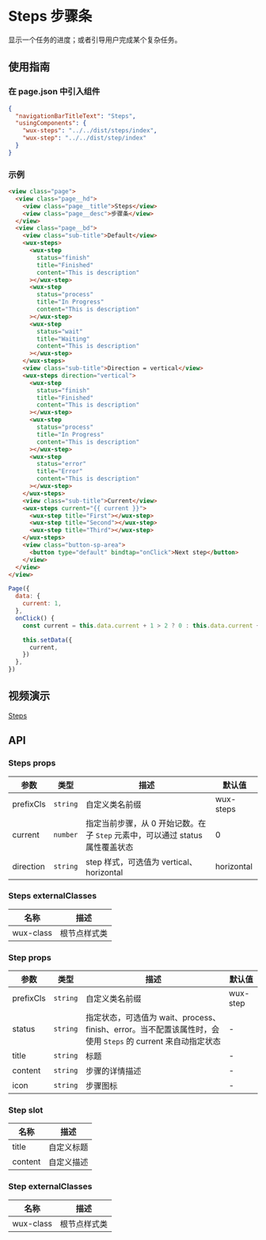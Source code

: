 # Steps 步骤条

显示一个任务的进度；或者引导用户完成某个复杂任务。

## 使用指南

### 在 page.json 中引入组件

```json
{
  "navigationBarTitleText": "Steps",
  "usingComponents": {
    "wux-steps": "../../dist/steps/index",
    "wux-step": "../../dist/step/index"
  }
}
```

### 示例

```html
<view class="page">
  <view class="page__hd">
    <view class="page__title">Steps</view>
    <view class="page__desc">步骤条</view>
  </view>
  <view class="page__bd">
    <view class="sub-title">Default</view>
    <wux-steps>
      <wux-step
        status="finish"
        title="Finished"
        content="This is description"
      ></wux-step>
      <wux-step
        status="process"
        title="In Progress"
        content="This is description"
      ></wux-step>
      <wux-step
        status="wait"
        title="Waiting"
        content="This is description"
      ></wux-step>
    </wux-steps>
    <view class="sub-title">Direction = vertical</view>
    <wux-steps direction="vertical">
      <wux-step
        status="finish"
        title="Finished"
        content="This is description"
      ></wux-step>
      <wux-step
        status="process"
        title="In Progress"
        content="This is description"
      ></wux-step>
      <wux-step
        status="error"
        title="Error"
        content="This is description"
      ></wux-step>
    </wux-steps>
    <view class="sub-title">Current</view>
    <wux-steps current="{{ current }}">
      <wux-step title="First"></wux-step>
      <wux-step title="Second"></wux-step>
      <wux-step title="Third"></wux-step>
    </wux-steps>
    <view class="button-sp-area">
      <button type="default" bindtap="onClick">Next step</button>
    </view>
  </view>
</view>
```

```js
Page({
  data: {
    current: 1,
  },
  onClick() {
    const current = this.data.current + 1 > 2 ? 0 : this.data.current + 1

    this.setData({
      current,
    })
  },
})
```

## 视频演示

[Steps](./_media/steps.mp4 ':include :type=iframe width=375px height=667px')

## API

### Steps props

| 参数      | 类型     | 描述                                                                          | 默认值     |
| --------- | -------- | ----------------------------------------------------------------------------- | ---------- |
| prefixCls | `string` | 自定义类名前缀                                                                | wux-steps  |
| current   | `number` | 指定当前步骤，从 0 开始记数。在子 `Step` 元素中，可以通过 status 属性覆盖状态 | 0          |
| direction | `string` | step 样式，可选值为 vertical、horizontal                                      | horizontal |

### Steps externalClasses

| 名称      | 描述         |
| --------- | ------------ |
| wux-class | 根节点样式类 |

### Step props

| 参数      | 类型     | 描述                                                                                                        | 默认值   |
| --------- | -------- | ----------------------------------------------------------------------------------------------------------- | -------- |
| prefixCls | `string` | 自定义类名前缀                                                                                              | wux-step |
| status    | `string` | 指定状态，可选值为 wait、process、finish、error。当不配置该属性时，会使用 `Steps` 的 current 来自动指定状态 | -        |
| title     | `string` | 标题                                                                                                        | -        |
| content   | `string` | 步骤的详情描述                                                                                              | -        |
| icon      | `string` | 步骤图标                                                                                                    | -        |

### Step slot

| 名称    | 描述       |
| ------- | ---------- |
| title   | 自定义标题 |
| content | 自定义描述 |

### Step externalClasses

| 名称      | 描述         |
| --------- | ------------ |
| wux-class | 根节点样式类 |
